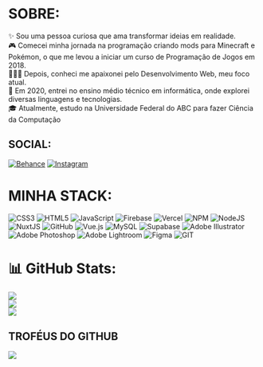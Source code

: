 # SOBRE:
✨ Sou uma pessoa curiosa que ama transformar ideias em realidade.<br>🎮 Comecei minha jornada na programação criando mods para Minecraft e Pokémon, o que me levou a iniciar um curso de Programação de Jogos em 2018.<br>👩🏻‍💻 Depois, conheci me apaixonei pelo Desenvolvimento Web, meu foco atual.<br>📒 Em 2020, entrei no ensino médio técnico em informática, onde explorei diversas linguagens e tecnologias.<br>🎓 Atualmente, estudo na Universidade Federal do ABC para fazer Ciência da Computação


## SOCIAL:
[![Behance](https://img.shields.io/badge/Behance-1769ff?logo=behance&logoColor=white)](https://behance.net/igorfmoraes) [![Instagram](https://img.shields.io/badge/Instagram-%23E4405F.svg?logo=Instagram&logoColor=white)](https://instagram.com/igor.f.moraes) 

# MINHA STACK:
![CSS3](https://img.shields.io/badge/css3-%231572B6.svg?style=for-the-badge&logo=css3&logoColor=white) ![HTML5](https://img.shields.io/badge/html5-%23E34F26.svg?style=for-the-badge&logo=html5&logoColor=white) ![JavaScript](https://img.shields.io/badge/javascript-%23323330.svg?style=for-the-badge&logo=javascript&logoColor=%23F7DF1E) ![Firebase](https://img.shields.io/badge/firebase-%23039BE5.svg?style=for-the-badge&logo=firebase) ![Vercel](https://img.shields.io/badge/vercel-%23000000.svg?style=for-the-badge&logo=vercel&logoColor=white) ![NPM](https://img.shields.io/badge/NPM-%23000000.svg?style=for-the-badge&logo=npm&logoColor=white) ![NodeJS](https://img.shields.io/badge/node.js-6DA55F?style=for-the-badge&logo=node.js&logoColor=white) ![NuxtJS](https://img.shields.io/badge/Nuxt-black?style=for-the-badge&logo=nuxt.js&logoColor=white) ![GitHub](https://img.shields.io/badge/GitHub-%23121011.svg?style=for-the-badge&logo=github&logoColor=white) ![Vue.js](https://img.shields.io/badge/vuejs-%2335495e.svg?style=for-the-badge&logo=vuedotjs&logoColor=%234FC08D) ![MySQL](https://img.shields.io/badge/mysql-%2300f.svg?style=for-the-badge&logo=mysql&logoColor=white) 	![Supabase](https://img.shields.io/badge/Supabase-3ECF8E?style=for-the-badge&logo=supabase&logoColor=white) ![Adobe Illustrator](https://img.shields.io/badge/adobeillustrator-%23FF9A00.svg?style=for-the-badge&logo=adobeillustrator&logoColor=white) ![Adobe Photoshop](https://img.shields.io/badge/adobephotoshop-%2331A8FF.svg?style=for-the-badge&logo=adobephotoshop&logoColor=white) ![Adobe Lightroom](https://img.shields.io/badge/Adobe%20Lightroom-31A8FF.svg?style=for-the-badge&logo=Adobe%20Lightroom&logoColor=white) 	![Figma](https://img.shields.io/badge/figma-%23F24E1E.svg?style=for-the-badge&logo=figma&logoColor=white) ![GIT](https://img.shields.io/badge/Git-fc6d26?style=for-the-badge&logo=git&logoColor=white)
# 📊 GitHub Stats:
![](https://github-readme-stats.vercel.app/api?username=IgorFerreiraMoraes&theme=nord&hide_border=true&include_all_commits=true&count_private=true)<br/>
![](https://github-readme-streak-stats.herokuapp.com/?user=IgorFerreiraMoraes&theme=nord&hide_border=true)<br/>
![](https://github-readme-stats.vercel.app/api/top-langs/?username=IgorFerreiraMoraes&theme=nord&hide_border=true&include_all_commits=true&count_private=true&layout=compact)

## TROFÉUS DO GITHUB
![](https://github-profile-trophy.vercel.app/?username=IgorFerreiraMoraes&theme=radical&no-frame=true&no-bg=true&margin-w=4)
